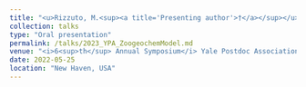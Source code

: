 ```yaml
---
title: "<u>Rizzuto, M.<sup><a title='Presenting author'>†</a></sup></u>, Leroux, S. J., Schmitz, O. J. **Modeling the zoogeochemical effects of herbivores on ecosystem carbon cycles.**"
collection: talks
type: "Oral presentation"
permalink: /talks/2023_YPA_ZoogeochemModel.md
venue: "<i>6<sup>th</sup> Annual Symposium</i> Yale Postdoc Association"
date: 2022-05-25
location: "New Haven, USA"
---
```

